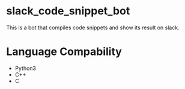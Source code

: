 # slack_code_snippet_bot
This is a bot that compiles code snippets and show its result on slack.

# Language Compability
- Python3
- C++
- C
